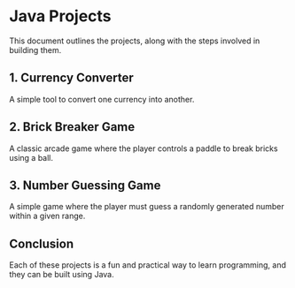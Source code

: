 # Java Projects

This document outlines the projects, along with the steps involved in building them.

## 1. Currency Converter

A simple tool to convert one currency into another.

## 2. Brick Breaker Game

A classic arcade game where the player controls a paddle to break bricks using a ball.

## 3. Number Guessing Game

A simple game where the player must guess a randomly generated number within a given range.

## Conclusion

Each of these projects is a fun and practical way to learn programming, and they can be built using Java.

